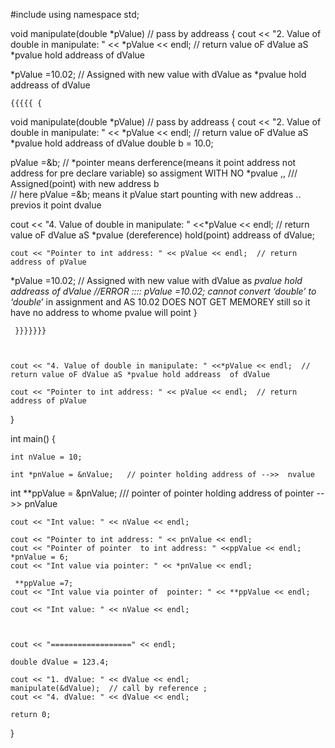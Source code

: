    
#include <iostream>
using namespace std;

void manipulate(double *pValue)  // pass by addreass 
{
	cout << "2. Value of double in manipulate: " << *pValue << endl;  // return value oF dValue aS *pvalue hold addreass  of dValue
  

   *pValue =10.02;  // Assigned with new value with dValue   as   *pvalue hold addreass  of dValue
     
     
    {{{{{ {

void manipulate(double *pValue)  // pass by addreass 
{
	cout << "2. Value of double in manipulate: " << *pValue << endl;  // return value oF dValue aS *pvalue hold addreass  of dValue
  double b = 10.0;

   pValue =&b;  // *pointer  means derference(means it point  address  not address  for pre declare variable) so  assigment  WITH NO *pvalue ,, ///   Assigned(point) with new address   b   
          // here    pValue =&b; means it pValue  start pounting  with new addreas ..  previos it point dvalue
   
   
   
   
   cout << "4. Value of double in manipulate: " <<*pValue << endl;  // return value oF dValue aS *pvalue (dereference) hold(point) addreass  of dValue;
    	
	cout << "Pointer to int address: " << pValue << endl;  // return address of pValue 
    
   *pValue =10.02;  // Assigned with new value with dValue   as   *pvalue hold addreass  of dValue 
  //ERROR ::::  pValue =10.02;      cannot convert ‘double’ to ‘double*’ in assignment     and AS 10.02 DOES NOT   GET MEMOREY  still so it have no address to whome pvalue will point 
}     
     
     
     
     
     
     
     
     
     
     
     
     
     
     
     
     
     }}}}}}}
     
     
     
   	cout << "4. Value of double in manipulate: " <<*pValue << endl;  // return value oF dValue aS *pvalue hold addreass  of dValue
    	
	cout << "Pointer to int address: " << pValue << endl;  // return address of pValue 
    
    
}

int main() {

	int nValue = 10;
    
	int *pnValue = &nValue;   // pointer holding address of -->>  nvalue
 
   int **ppValue = &pnValue;   /// pointer of pointer holding address of pointer -->> pnValue
   
     
     
	 


	cout << "Int value: " << nValue << endl;
	
	cout << "Pointer to int address: " << pnValue << endl;
	cout << "Pointer of pointer  to int address: " <<ppValue << endl;
	*pnValue = 6;
	cout << "Int value via pointer: " << *pnValue << endl;
     
     **ppValue =7;
    cout << "Int value via pointer of  pointer: " << **ppValue << endl;
	
	cout << "Int value: " << nValue << endl;
	

	
	cout << "==================" << endl;

	double dValue = 123.4;

	cout << "1. dValue: " << dValue << endl;
	manipulate(&dValue);  // call by reference ;  
	cout << "4. dValue: " << dValue << endl;

	return 0;
}
